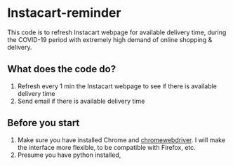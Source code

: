 # Instacart-reminder

This code is to refresh Instacart webpage for available delivery time, during the COVID-19 period with extremely high demand of online shopping & delivery.

## What does the code do?
1. Refresh every 1 min the Instacart webpage to see if there is available delivery time
2. Send email if there is available delivery time

## Before you start
1. Make sure you have installed Chrome and [chromewebdriver](https://chromedriver.chromium.org/downloads). I will make the interface more flexible, to be compatible with Firefox, etc.
2. Presume you have python installed, 
